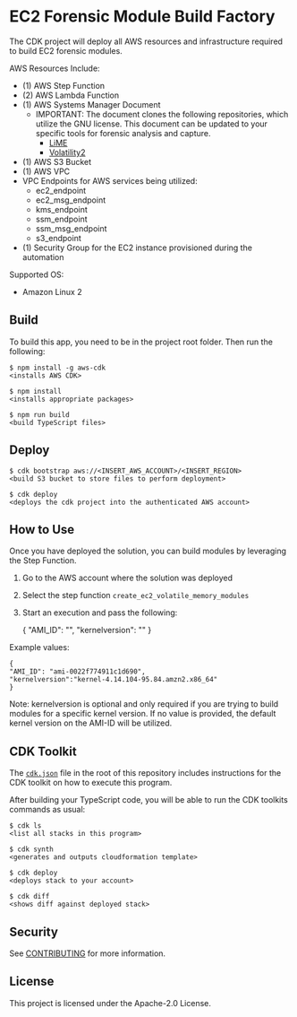 # EC2 Forensic Module Build Factory

The CDK project will deploy all AWS resources and infrastructure required to build EC2 forensic modules.

AWS Resources Include:
- (1) AWS Step Function
- (2) AWS Lambda Function
- (1) AWS Systems Manager Document
    - IMPORTANT: The document clones the following repositories, which utilize the GNU license. This document can be updated to your specific tools for forensic analysis and capture.
        - [LiME](https://github.com/504ensicsLabs/LiME)
        - [Volatility2](https://github.com/volatilityfoundation/volatility)
- (1) AWS S3 Bucket
- (1) AWS VPC
- VPC Endpoints for AWS services being utilized:
    - ec2_endpoint
    - ec2_msg_endpoint
    - kms_endpoint
    - ssm_endpoint
    - ssm_msg_endpoint
    - s3_endpoint
- (1) Security Group for the EC2 instance provisioned during the automation

Supported OS:
- Amazon Linux 2

## Build

To build this app, you need to be in the project root folder. Then run the following:

    $ npm install -g aws-cdk
    <installs AWS CDK>

    $ npm install
    <installs appropriate packages>

    $ npm run build
    <build TypeScript files>

## Deploy

    $ cdk bootstrap aws://<INSERT_AWS_ACCOUNT>/<INSERT_REGION>
    <build S3 bucket to store files to perform deployment>

    $ cdk deploy
    <deploys the cdk project into the authenticated AWS account>

## How to Use

Once you have deployed the solution, you can build modules by leveraging the Step Function.

1. Go to the AWS account where the solution was deployed
2. Select the step function `create_ec2_volatile_memory_modules`
3. Start an execution and pass the following:

    {
    "AMI_ID": "<INSERT AMI-ID>",
    "kernelversion": "<INSERT KERNEL VERSION>"
    }

Example values:

    {
    "AMI_ID": "ami-0022f774911c1d690",
    "kernelversion":"kernel-4.14.104-95.84.amzn2.x86_64"
    }

Note: kernelversion is optional and only required if you are trying to build modules for a specific kernel version. If no value is provided, the default kernel version on the AMI-ID will be utilized.

## CDK Toolkit

The [`cdk.json`](./cdk.json) file in the root of this repository includes
instructions for the CDK toolkit on how to execute this program.

After building your TypeScript code, you will be able to run the CDK toolkits commands as usual:

    $ cdk ls
    <list all stacks in this program>

    $ cdk synth
    <generates and outputs cloudformation template>

    $ cdk deploy
    <deploys stack to your account>

    $ cdk diff
    <shows diff against deployed stack>

## Security

See [CONTRIBUTING](CONTRIBUTING.md#security-issue-notifications) for more information.

## License

This project is licensed under the Apache-2.0 License.


